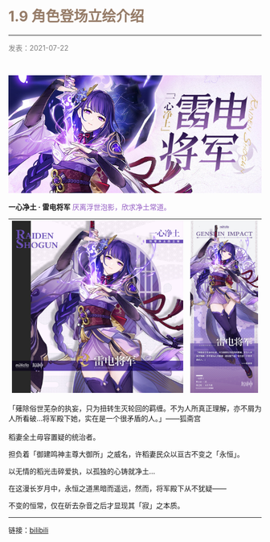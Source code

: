 # **<font style="color:#967c68;">1.9 角色登场立绘介绍</font>**
---
<font style="color:rgb(127, 127, 127);">发表：2021-07-22</font>
<font>  </font>



<br/>

![](/public/images/1.1图片_18_0.png) 

**<font >一心净土</font><font> · </font><font >雷电将军</font>**
<font style="color:#945dc4;">厌离浮世泡影，欣求净土常道。</font>

| ![](/public/images/1.1图片_18.png) | ![](/public/images/1.1图片_19.png) |
| --- | --- |


「薙除俗世芜杂的执妄，只为扭转生灭轮回的羁缠。不为人所真正理解，亦不屑为人所看破…将军殿下她，实在是一个很矛盾的人。」——狐斋宫 
<br/><br/>
稻妻全土毋容置疑的统治者。

担负着「御建鸣神主尊大御所」之威名，许稻妻民众以亘古不变之「永恒」。

以无情的稻光击碎爱执，以孤独的心铸就净土…

在这漫长岁月中，永恒之道黑暗而遥远，然而，将军殿下从不犹疑—— 

不变的恒常，仅在斫去杂音之后才显现其「寂」之本质。

---
<font>链接：</font>[bilibili](https://t.bilibili.com/550228689787664307)

